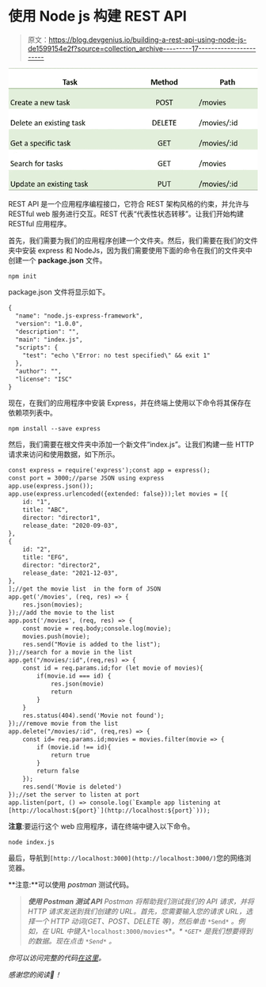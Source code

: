 # 使用 Node js 构建 REST API

> 原文：<https://blog.devgenius.io/building-a-rest-api-using-node-js-de1599154e2f?source=collection_archive---------17----------------------->

![](img/289c7aeb5053506f00be526925444902.png)

REST API 是一个应用程序编程接口，它符合 REST 架构风格的约束，并允许与 RESTful web 服务进行交互。REST 代表“代表性状态转移”。让我们开始构建 RESTful 应用程序。

首先，我们需要为我们的应用程序创建一个文件夹。然后，我们需要在我们的文件夹中安装 express 和 NodeJs，因为我们需要使用下面的命令在我们的文件夹中创建一个 **package.json** 文件。

```
npm init
```

package.json 文件将显示如下。

```
{
  "name": "node.js-express-framework",
  "version": "1.0.0",
  "description": "",
  "main": "index.js",
  "scripts": {
    "test": "echo \"Error: no test specified\" && exit 1"
  },
  "author": "",
  "license": "ISC"
}
```

现在，在我们的应用程序中安装 Express，并在终端上使用以下命令将其保存在依赖项列表中。

```
npm install --save express
```

然后，我们需要在根文件夹中添加一个新文件“index.js”。让我们构建一些 HTTP 请求来访问和使用数据，如下所示。

```
const express = require('express');const app = express();
const port = 3000;//parse JSON using express
app.use(express.json());
app.use(express.urlencoded({extended: false}));let movies = [{
    id: "1",
    title: "ABC",
    director: "director1",
    release_date: "2020-09-03",
},
{
    id: "2",
    title: "EFG",
    director: "director2",
    release_date: "2021-12-03",
},
];//get the movie list  in the form of JSON
app.get('/movies', (req, res) => {
    res.json(movies);
});//add the movie to the list
app.post('/movies', (req, res) => {
    const movie = req.body;console.log(movie);
    movies.push(movie);
    res.send("Movie is added to the list");
});//search for a movie in the list
app.get("/movies/:id",(req,res) => {
    const id = req.params.id;for (let movie of movies){
        if(movie.id === id) {
            res.json(movie)
            return
        }
    }
    res.status(404).send('Movie not found');
});//remove movie from the list
app.delete("/movies/:id", (req,res) => {
    const id= req.params.id;movies = movies.filter(movie => {
        if (movie.id !== id){
            return true
        }
        return false
    });
    res.send('Movie is deleted')
});//set the server to listen at port
app.listen(port, () => console.log(`Example app listening at [http://localhost:${port}`](http://localhost:${port}`)));
```

**注意**:要运行这个 web 应用程序，请在终端中键入以下命令。

```
node index.js
```

最后，导航到`[http://localhost:3000](http://localhost:3000/)`您的网络浏览器。

**注意:**可以使用 *postman* 测试代码。

> ***使用 Postman 测试 API*** *Postman 将帮助我们测试我们的 API 请求，并将 HTTP 请求发送到我们创建的 URL。首先，您需要输入您的请求 URL，选择一个 HTTP 动词(GET、POST、DELETE 等)，然后单击* `*Send*` *。例如，在 URL 中键入*`*localhost:3000/movies*`**。* `*GET*` *是我们想要得到的数据。现在点击* `*Send*` *。**

*你可以访问完整的代码[在这里](https://github.com/gsandamali/Building-a-REST-API-using-Node-js)。*

*感谢您的阅读🙏！*